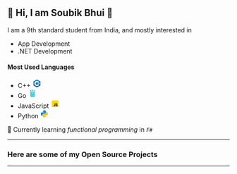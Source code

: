 ## :wave: Hi, I am Soubik Bhui :wave:
I am a 9th standard student from India, and mostly interested in
- App Development
- .NET Development

#### Most Used Languages
- C++ ![C++](assets/cpp.png)
- Go ![Go](assets/golang.png)
- JavaScript ![JavaScript](assets/js.png)
- Python ![Python](assets/py.png)

🌱 Currently learning *functional programming* in *`F#`*

---
### Here are some of my Open Source Projects
---
